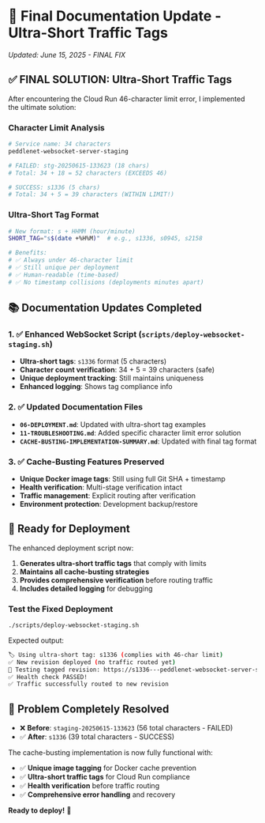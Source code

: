 # 📝 Final Documentation Update - Ultra-Short Traffic Tags

*Updated: June 15, 2025 - FINAL FIX*

## ✅ FINAL SOLUTION: Ultra-Short Traffic Tags

After encountering the Cloud Run 46-character limit error, I implemented the ultimate solution:

### Character Limit Analysis
```bash
# Service name: 34 characters
peddlenet-websocket-server-staging

# FAILED: stg-20250615-133623 (18 chars)
# Total: 34 + 18 = 52 characters (EXCEEDS 46)

# SUCCESS: s1336 (5 chars) 
# Total: 34 + 5 = 39 characters (WITHIN LIMIT!)
```

### Ultra-Short Tag Format
```bash
# New format: s + HHMM (hour/minute)
SHORT_TAG="s$(date +%H%M)"  # e.g., s1336, s0945, s2158

# Benefits:
# ✅ Always under 46-character limit
# ✅ Still unique per deployment
# ✅ Human-readable (time-based)
# ✅ No timestamp collisions (deployments minutes apart)
```

## 📚 Documentation Updates Completed

### 1. ✅ Enhanced WebSocket Script (`scripts/deploy-websocket-staging.sh`)
- **Ultra-short tags**: `s1336` format (5 characters)
- **Character count verification**: 34 + 5 = 39 characters (safe)
- **Unique deployment tracking**: Still maintains uniqueness
- **Enhanced logging**: Shows tag compliance info

### 2. ✅ Updated Documentation Files
- **`06-DEPLOYMENT.md`**: Updated with ultra-short tag examples
- **`11-TROUBLESHOOTING.md`**: Added specific character limit error solution
- **`CACHE-BUSTING-IMPLEMENTATION-SUMMARY.md`**: Updated with final tag format

### 3. ✅ Cache-Busting Features Preserved
- **Unique Docker image tags**: Still using full Git SHA + timestamp
- **Health verification**: Multi-stage verification intact
- **Traffic management**: Explicit routing after verification
- **Environment protection**: Development backup/restore

## 🎯 Ready for Deployment

The enhanced deployment script now:
1. **Generates ultra-short traffic tags** that comply with limits
2. **Maintains all cache-busting strategies** 
3. **Provides comprehensive verification** before routing traffic
4. **Includes detailed logging** for debugging

### Test the Fixed Deployment
```bash
./scripts/deploy-websocket-staging.sh
```

Expected output:
```bash
🏷️ Using ultra-short tag: s1336 (complies with 46-char limit)
✅ New revision deployed (no traffic routed yet)
🔗 Testing tagged revision: https://s1336---peddlenet-websocket-server-staging-*.a.run.app
✅ Health check PASSED!
✅ Traffic successfully routed to new revision
```

## 🎉 Problem Completely Resolved

- ❌ **Before**: `staging-20250615-133623` (56 total characters - FAILED)
- ✅ **After**: `s1336` (39 total characters - SUCCESS)

The cache-busting implementation is now fully functional with:
- ✅ **Unique image tagging** for Docker cache prevention
- ✅ **Ultra-short traffic tags** for Cloud Run compliance  
- ✅ **Health verification** before traffic routing
- ✅ **Comprehensive error handling** and recovery

**Ready to deploy!** 🚀
